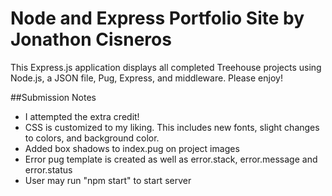 # Node and Express Portfolio Site by Jonathon Cisneros
This Express.js application displays all completed Treehouse projects using Node.js, a JSON file, Pug, Express, and middleware. Please enjoy!

##Submission Notes
* I attempted the extra credit!
* CSS is customized to my liking. This includes new fonts, slight changes to colors, and background color.
* Added box shadows to index.pug on project images
* Error pug template is created as well as error.stack, error.message and error.status
* User may run "npm start" to start server
